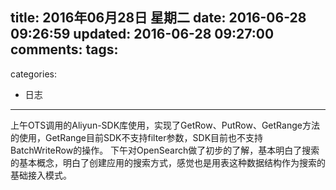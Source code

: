 title: 2016年06月28日 星期二
date: 2016-06-28 09:26:59
updated: 2016-06-28 09:27:00
comments:
tags:
- 
categories:
- 日志

---

上午OTS调用的Aliyun-SDK库使用，实现了GetRow、PutRow、GetRange方法的使用，GetRange目前SDK不支持filter参数，SDK目前也不支持BatchWriteRow的操作。
下午对OpenSearch做了初步的了解，基本明白了搜索的基本概念，明白了创建应用的搜索方式，感觉也是用表这种数据结构作为搜索的基础接入模式。
